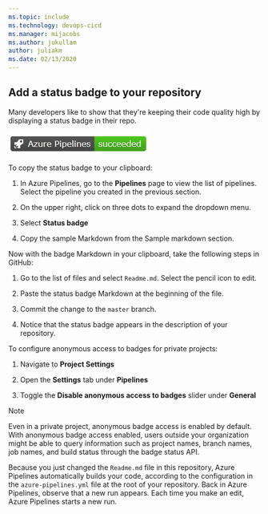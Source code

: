 ```yaml
---
ms.topic: include
ms.technology: devops-cicd
ms.manager: mijacobs
ms.author: jukullam
author: juliakm
ms.date: 02/13/2020
---
```


<a name="get-the-status-badge"></a>
## Add a status badge to your repository

Many developers like to show that they're keeping their code quality high by displaying a status badge in their repo.


![Status badge shows Azure pipeline succeeded](../media/azure-pipelines-succeeded.png)

To copy the status badge to your clipboard:

1. In Azure Pipelines, go to the **Pipelines** page to view the list of pipelines. Select the pipeline you created in the previous section.

2. On the upper right, click on three dots to expand the dropdown menu.

3. Select **Status badge**

3. Copy the sample Markdown from the Sample markdown section.

Now with the badge Markdown in your clipboard, take the following steps in GitHub:

1. Go to the list of files and select `Readme.md`. Select the pencil icon to edit.

2. Paste the status badge Markdown at the beginning of the file.

3. Commit the change to the `master` branch.

4. Notice that the status badge appears in the description of your repository.

To configure anonymous access to badges for private projects:

1. Navigate to **Project Settings**

2. Open the **Settings** tab under **Pipelines**
 
3. Toggle the **Disable anonymous access to badges** slider under **General**

> [!NOTE]
> Even in a private project, anonymous badge access is enabled by default. With anonymous badge access enabled, users outside your organization might be able to query information such as project names, branch names, job names, and build status through the badge status API.

Because you just changed the `Readme.md` file in this repository, Azure Pipelines automatically builds your code, according to the configuration in the `azure-pipelines.yml` file at the root of your repository. Back in Azure Pipelines, observe that a new run appears. Each time you make an edit, Azure Pipelines starts a new run.
